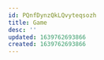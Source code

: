 ```yaml
---
id: PQnfDynzQkLQvyteqsozh
title: Game
desc: ''
updated: 1639762693866
created: 1639762693866
---
```



